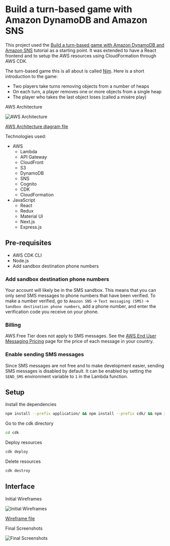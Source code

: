 # Build a turn-based game with Amazon DynamoDB and Amazon SNS

This project used the [Build a turn-based game with Amazon DynamoDB and Amazon SNS](https://aws.amazon.com/tutorials/turn-based-game-dynamodb-amazon-sns/) tutorial as a starting point. It was extended to have a React frontend and to setup the AWS resources using CloudFormation through AWS CDK.

The turn-based game this is all about is called [Nim](https://en.wikipedia.org/wiki/Nim).
Here is a short introduction to the game:
- Two players take turns removing objects from a number of heaps
- On each turn, a player removes one or more objects from a single heap
- The player who takes the last object loses (called a misère play)

AWS Architecture

![AWS Architecture](/2024/turn-based-game-dynamodb-amazon-sns/assets/turn-based-game-architecture.drawio.png)

[AWS Architecture diagram file](https://app.diagrams.net/?title=turn-based-game-architecture#Uhttps%3A%2F%2Fraw.githubusercontent.com%2Fdanielwohlgemuth%2Fexperiments%2Frefs%2Fheads%2Fmain%2F2024%2Fturn-based-game-dynamodb-amazon-sns%2Fassets%2Fturn-based-game-architecture.drawio)

Technologies used:
- AWS
  - Lambda
  - API Gateway
  - CloudFront
  - S3
  - DynamoDB
  - SNS
  - Cognito
  - CDK
  - CloudFormation
- JavaScript
  - React
  - Redux
  - Material UI
  - Next.js
  - Express.js

## Pre-requisites

- AWS CDK CLI
- Node.js
- Add sandbox destination phone numbers

### Add sandbox destination phone numbers

Your account will likely be in the SMS sandbox.
This means that you can only send SMS messages to phone numbers that have been verified.
To make a number verified,
go to `Amazon SNS` -> `Text messaging (SMS)` -> `Sandbox destination phone numbers`,
add a phone number, and enter the verification code you receive on your phone.

### Billing

AWS Free Tier does not apply to SMS messages.
See the [AWS End User Messaging Pricing](https://aws.amazon.com/end-user-messaging/pricing/) page for the price of each message in your country.

### Enable sending SMS messages

Since SMS messages are not free and to make development easier, sending SMS messages is disabled by default. It can be enabled by setting the `SEND_SMS` environment variable to `1` in the Lambda function.

## Setup

Install the dependencies

```bash
npm install --prefix application/ && npm install --prefix cdk/ && npm install --prefix frontend/
```

Go to the cdk directory

```bash
cd cdk
```

Deploy resources

```bash
cdk deploy
```

Delete resources

```bash
cdk destroy
```

## Interface

Initial Wireframes

![Initial Wireframes](/2024/turn-based-game-dynamodb-amazon-sns/assets/turn-based-game-wireframe.drawio.png)

[Wireframe file](https://app.diagrams.net/?title=turn-based-game-wireframe#Uhttps%3A%2F%2Fraw.githubusercontent.com%2Fdanielwohlgemuth%2Fexperiments%2Frefs%2Fheads%2Fmain%2F2024%2Fturn-based-game-dynamodb-amazon-sns%2Fassets%2Fturn-based-game-wireframe.drawio)

Final Screenshots

![Final Screenshots](/2024/turn-based-game-dynamodb-amazon-sns/assets/turn-based-game-screenshots.drawio.png)

